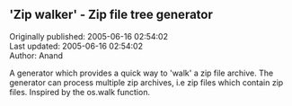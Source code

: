 ## 'Zip walker' - Zip file tree generator  
Originally published: 2005-06-16 02:54:02  
Last updated: 2005-06-16 02:54:02  
Author: Anand   
  
A generator which provides a quick way to 'walk' a zip file archive.
The generator can process multiple zip archives, i.e zip files which
contain zip files. Inspired by the os.walk function.